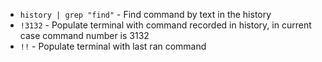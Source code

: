 * `history | grep "find"` - Find command by text in the history
* `!3132` - Populate terminal with command recorded in history, in current case command number is 3132
* `!!` - Populate terminal with last ran command
